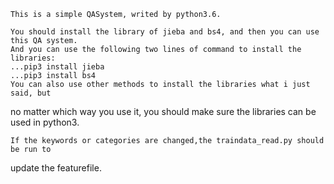     This is a simple QASystem, writed by python3.6.

    You should install the library of jieba and bs4, and then you can use this QA system.
    And you can use the following two lines of command to install the libraries:
    ...pip3 install jieba
    ...pip3 install bs4
    You can also use other methods to install the libraries what i just said, but
no matter which way you use it, you should make sure the libraries can be used in python3.

    If the keywords or categories are changed,the traindata_read.py should be run to
update the featurefile.
